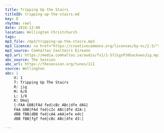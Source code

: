 ```yaml
---
title: Tripping Up the Stairs
titleID: tripping-up-the-stairs.md
key: D
rhythm: reel
date: 2016-12-08
location: Wellington Christchurch
tags:
mp3_file: /mp3/tripping-up-the-stairs.mp3
mp3_licence: <a href="https://creativecommons.org/licenses/by-nc/2.5/">CC-BY-NC-2.5</a>
mp3_source: Comhaltas Ceoltóirí Éireann
mp3_url: https://media.comhaltas.ie/audio/fs1/1-57JigsP30SackowsJig.mp3
abc_source: The Session
abc_url: https://thesession.org/tunes/111
source: Wellington
abc: |
    X: 1
    T: Tripping Up The Stairs
    R: jig
    M: 6/8
    L: 1/8
    K: Dmaj
    |:FAA GBB|FAd fed|cBc ABc|dfe dAG|
    FAA GBB|FAd fed|c2c ABc|dfe d2A:|
    dBB fBB|dBB fed|cAA eAA|efe edc|
    dBB fBB|fgf fed|cBc ABc|dfe d3:|

---
```

